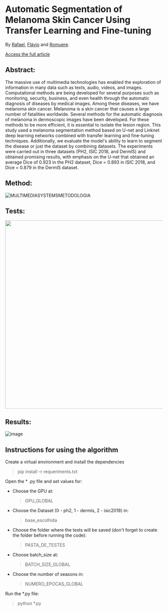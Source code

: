 # Automatic Segmentation of Melanoma Skin Cancer Using Transfer Learning and Fine-tuning
By  [Rafael](https://github.com/rafaluz), [Flávio](https://github.com/flaviohdaraujo) and [Romuere](https://github.com/romuere/).

[Access the full article](https://link.springer.com/article/10.1007/s00530-021-00840-3)

## Abstract:
The massive use of multimedia technologies has enabled the exploration of information in many data such as texts, audio, videos, and images. Computational methods are being developed for several purposes such as monitoring, security, business, and even health through the automatic diagnosis of diseases by medical images. Among these diseases, we have melanoma skin cancer. Melanoma is a skin cancer that causes a large number of fatalities worldwide. Several methods for the automatic diagnosis of melanoma in dermoscopic images have been developed. For these methods to be more efficient, it is essential to isolate the lesion region. This study used a melanoma segmentation method based on U-net and Linknet deep learning networks combined with transfer learning and fine-tuning techniques. Additionally, we evaluate the model's ability to learn to segment the disease or just the dataset by combining datasets. The experiments were carried out in three datasets (PH2, ISIC 2018, and DermIS) and obtained promising results, with emphasis on the U-net that obtained an average Dice of 0.923 in the PH2 dataset, Dice = 0.893 in ISIC 2018, and Dice = 0.879 in the DermIS dataset.

## Method:
![MULTIMEDIASYSTEMSMETODOLOGIA](https://user-images.githubusercontent.com/12652832/118539510-e0e97000-b725-11eb-8ac6-20b60bf0bead.png)

## Tests:
<img src="https://user-images.githubusercontent.com/12652832/118540099-9fa59000-b726-11eb-9656-18fe403d052e.png" width="600px">

## Results:
![image](https://user-images.githubusercontent.com/12652832/118539999-84d31b80-b726-11eb-9448-a5e1371ca8a0.png)

## Instructions for using the algorithm
Create a virtual environment and install the dependencies     
> pip install -r requeriments.txt

Open the * .py file and set values for:

- Choose the GPU at:
    > GPU_GLOBAL
- Choose the Dataset (0 - ph2, 1 - dermis, 2 - isic2018) in:
    > base_escolhida
- Choose the folder where the tests will be saved (don't forget to create the folder before running the code):
    > PASTA_DE_TESTES
- Choose batch_size at:
    > BATCH_SIZE_GLOBAL
- Choose the number of seasons in:
    > NUMERO_EPOCAS_GLOBAL 

Run the *.py file:
> python *.py
